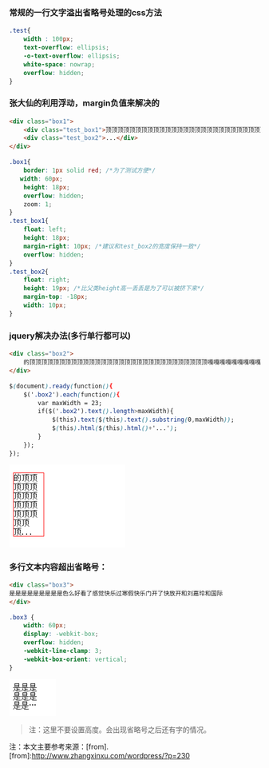 ### 常规的一行文字溢出省略号处理的css方法

```css
.test{
    width : 100px;
    text-overflow: ellipsis;
    -o-text-overflow: ellipsis;
    white-space: nowrap;
    overflow: hidden;
}
```

### 张大仙的利用浮动，margin负值来解决的

```html
<div class="box1">
    <div class="test_box1">顶顶顶顶顶顶顶顶顶顶顶顶顶顶顶顶顶顶顶顶顶顶顶顶顶顶顶顶顶顶顶顶顶顶顶顶顶顶顶顶顶顶顶顶顶顶顶顶顶顶顶</div>
    <div class="test_box2">...</div>
</div>
```

```css
.box1{
    border: 1px solid red; /*为了测试方便*/
   width: 60px;
    height: 18px;
    overflow: hidden;
    zoom: 1;
}
.test_box1{
    float: left;
    height: 18px;
    margin-right: 10px; /*建议和test_box2的宽度保持一致*/
    overflow: hidden;
}
.test_box2{
    float: right;
    height: 19px; /*比父类height高一丢丢是为了可以被挤下来*/
    margin-top: -18px;
    width: 10px;
}
```

### jquery解决办法(多行单行都可以)

```html
<div class="box2">
    的顶顶顶顶顶顶顶顶顶顶顶顶顶顶顶顶顶顶顶顶顶顶顶顶顶顶顶顶顶顶嘎嘎嘎嘎嘎嘎嘎嘎嘎嘎嘎嘎嘎嘎嘎嘎嘎嘎嘎嘎嘎个
</div>
```

```css
$(document).ready(function(){
    $('.box2').each(function(){
        var maxWidth = 23;
        if($('.box2').text().length>maxWidth){
            $(this).text($(this).text().substring(0,maxWidth));
            $(this).html($(this).html()+'...');
        }
    });
});
```

![谷歌浏览器示意图](/img/0.png)

### 多行文本内容超出省略号：

```html
<div class="box3">
是是是是是是是是是色么好看了感觉快乐过寒假快乐门开了快放开和刘嘉玲和国际
</div>
```

```css
.box3 {
    width: 60px;
    display: -webkit-box;
    overflow: hidden;
    -webkit-line-clamp: 3;
    -webkit-box-orient: vertical;
}
```
![谷歌浏览器示意图](/img/6.png)

>注：这里不要设置高度。会出现省略号之后还有字的情况。

注：本文主要参考来源：[from].
[from]:http://www.zhangxinxu.com/wordpress/?p=230

